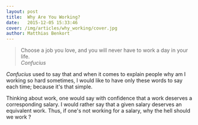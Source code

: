 ```yaml
---
layout: post
title:  Why Are You Working?
date:   2015-12-05 15:33:46
cover: /img/articles/why_working/cover.jpg
author: Matthias Benkort
---
```


> Choose a job you love, and you will never have to work a day in your life.  
> *Confucius*

<!--more-->

*Confucius* used to say that and when it comes to explain people why am I working so hard
sometimes, I would like to have only these words to say each time; because it's that simple. 

Thinking about work, one would say with confidence that a work deserves a corresponding salary.
I would rather say that a given salary deserves an equivalent work. Thus, if one's not working
for a salary, why the hell should we work ?
